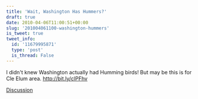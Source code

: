 ```yaml
---
title: 'Wait, Washington Has Hummers?'
draft: true
date: 2010-04-06T11:00:51+00:00
slug: '201004061100-washington-hummers'
is_tweet: true
tweet_info:
  id: '11679995871'
  type: 'post'
  is_thread: False
---
```




I didn't knew Washington actually had Humming birds! But may be this is for Cle Elum area. http://bit.ly/clPFhv

[Discussion](https://x.com/sytelus/status/11679995871)
